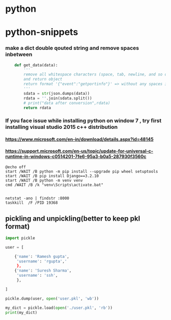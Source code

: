 # python

# python-snippets






### make a dict double qouted string and remove spaces inbetween
```python
    def get_data(data):
        '''
        remove all whitespace characters (space, tab, newline, and so on)
        and return object
        return format '{"event":"getportinfo"}' => without any spaces in sigle qoutes key value in double qoutes
        '''
        sdata = str(json.dumps(data))
        rdata = ''.join(sdata.split())
        # print("data after conversion",rdata)
        return rdata
```


### If you face issue while installing python on window 7 , try first installing visual studio 2015 c++ distribution
#### https://www.microsoft.com/en-in/download/details.aspx?id=48145
#### https://support.microsoft.com/en-us/topic/update-for-universal-c-runtime-in-windows-c0514201-7fe6-95a3-b0a5-287930f3560c



```batch
@echo off
start /WAIT /B python -m pip install --upgrade pip wheel setuptools
start /WAIT /B pip install Django==3.2.10
start /WAIT /B python -m venv venv
cmd /WAIT /B /k "venv\Scripts\activate.bat"

```


```batch

netstat -ano | findstr :8000
taskkill  /F /PID 19368 

```

## pickling and unpickling(better to keep pkl format)
```python
import pickle

user = [

    {'name': 'Ramesh gupta',
     'username': 'rgupta','
     },
    {'name': 'Suresh Sharma',
     'username': 'ssh',
     },

]

pickle.dump(user, open('user.pkl', 'wb'))

my_dict = pickle.load(open('./user.pkl', 'rb'))
print(my_dict)


```
